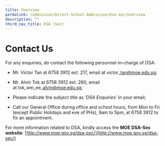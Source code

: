 ```yaml
---
title: Overview
permalink: /admission/Direct-School-Admission/dsa-sec/overview
description: ""
third_nav_title: DSA (Sec)
---
```

# **Contact Us**

For any enquiries, do contact the following personnel-in-charge of DSA:

*   Mr. Victor Tan at 6758 3912 ext. 217, email at victor\_tan@moe.edu.sg;

*   Mr. Alvin Tok at 6758 3912 ext. 280, email at tok\_wei\_ee\_alvin@moe.edu.sg;

*   Please indicate the subject title as ‘_DSA Enquiries_’ in your email;

*   Call our General Office during office and school hours, from Mon to Fri (except Public Holidays and eve of PHs), 9am to 5pm, at 6758 3912 to fix an appointment.

For more information related to DSA, kindly access the **MOE DSA-Sec website**: [http://www.moe.gov.sg/dsa-sec/](http://www.moe.gov.sg/dsa-sec/)

[](http://www.moe.gov.sg/education/admissions/dsa-sec/)